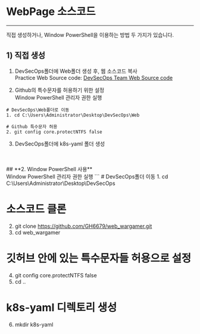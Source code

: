 # WebPage 소스코드
---
직접 생성하거나, Window PowerShell을 이용하는 방법 두 가지가 있습니다.

## **1) 직접 생성**<br>
1) DevSecOps폴더에 Web폴더 생성 후, 웹 소스코드 복사<br>
Practice Web Source code:
<a href="https://github.com/GH6679/web_wargamer">DevSecOps Team Web Source code</a> <br>

2) Github의 특수문자를 허용하기 위한 설정<br>
Window PowerShell 관리자 권한 실행
```
# DevSecOps\Web폴더로 이동
1. cd C:\Users\Administrator\Desktop\DevSecOps\Web

# Github 특수문자 허용
2. git config core.protectNTFS false
```

3) DevSecOps폴더에 k8s-yaml 폴더 생성
<br>
<br>
## **2. Window PowerShell 사용** <br>
Window PowerShell 관리자 권한 실행
```
# DevSecOps폴더 이동
1. cd C:\Users\Administrator\Desktop\DevSecOps

# 소스코드 클론 
2. git clone https://github.com/GH6679/web_wargamer.git 
3. cd web_wargamer 

# 깃허브 안에 있는 특수문자들 허용으로 설정 
4. git config core.protectNTFS false 
5. cd .. 

# k8s-yaml 디렉토리 생성 
6. mkdir k8s-yaml
```
